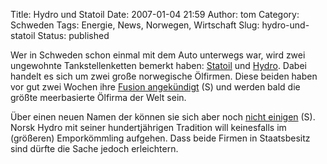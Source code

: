 Title: Hydro und Statoil
Date: 2007-01-04 21:59
Author: tom
Category: Schweden
Tags: Energie, News, Norwegen, Wirtschaft
Slug: hydro-und-statoil
Status: published

Wer in Schweden schon einmal mit dem Auto unterwegs war, wird zwei
ungewohnte Tankstellenketten bemerkt haben:
[Statoil](http://www.statoil.com/) und [Hydro](http://www.hydro.com/).
Dabei handelt es sich um zwei große norwegische Ölfirmen. Diese beiden
haben vor gut zwei Wochen ihre [Fusion
angekündigt](http://www.sr.se/Ekot/artikel.asp?artikel=1098474) (S) und
werden bald die größte meerbasierte Ölfirma der Welt sein.

Über einen neuen Namen der können sie sich aber noch [nicht
einigen](http://www.sr.se/Ekot/artikel.asp?artikel=1124306) (S). Norsk
Hydro mit seiner hundertjährigen Tradition will keinesfalls im
(größeren) Emporkömmling aufgehen. Dass beide Firmen in Staatsbesitz
sind dürfte die Sache jedoch erleichtern.

